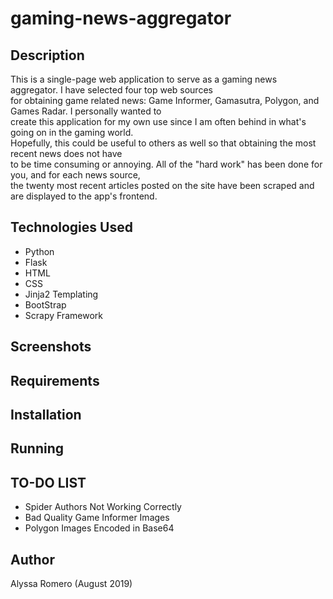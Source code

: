 # gaming-news-aggregator

## Description
This is a single-page web application to serve as a gaming news aggregator. I have selected four top web sources <br> 
for obtaining game related news: Game Informer, Gamasutra, Polygon, and Games Radar. I personally wanted to <br> 
create this application for my own use since I am often behind in what's going on in the gaming world. <br>
Hopefully, this could be useful to others as well so that obtaining the most recent news does not have <br>
to be time consuming or annoying. All of the "hard work" has been done for you, and for each news source, <br>
the twenty most recent articles posted on the site have been scraped and are displayed to the app's frontend.

## Technologies Used

<ul>
  <li>Python</li>
  <li>Flask</li>
  <li>HTML</li>
  <li>CSS</li>
  <li>Jinja2 Templating</li>
  <li>BootStrap</li>
  <li>Scrapy Framework</li>
</ul>

## Screenshots

## Requirements

## Installation

## Running

## TO-DO LIST
<ul>
  <li>Spider Authors Not Working Correctly</li>
  <li>Bad Quality Game Informer Images</li>
  <li>Polygon Images Encoded in Base64</li>
</ul>

## Author
Alyssa Romero (August 2019)
